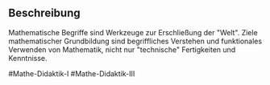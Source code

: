 ## Beschreibung
Mathematische Begriffe sind Werkzeuge zur Erschließung der "Welt".
Ziele mathematischer Grundbildung sind begriffliches Verstehen und funktionales Verwenden von Mathematik, nicht nur "technische" Fertigkeiten und Kenntnisse.



#Mathe-Didaktik-I #Mathe-Didaktik-III 
